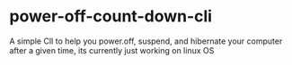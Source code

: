 # power-off-count-down-cli

A simple ClI to help you power.off, suspend, and hibernate your computer after a given time, its currently just working on linux OS
